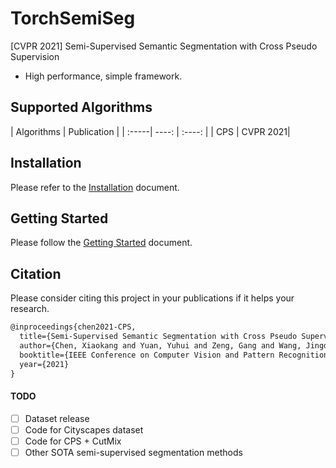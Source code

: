 # TorchSemiSeg
[CVPR 2021] Semi-Supervised Semantic Segmentation with Cross Pseudo Supervision
- High performance, simple framework.

## Supported Algorithms
| Algorithms | Publication |
| :-----| ----: | :----: |
| CPS | CVPR 2021|

## Installation
Please refer to the [Installation](./docs/installation.md) document.

## Getting Started
Please follow the [Getting Started](./docs/getting_started.md) document.


## Citation

Please consider citing this project in your publications if it helps your research.

```tex
@inproceedings{chen2021-CPS,
  title={Semi-Supervised Semantic Segmentation with Cross Pseudo Supervision},
  author={Chen, Xiaokang and Yuan, Yuhui and Zeng, Gang and Wang, Jingdong},
  booktitle={IEEE Conference on Computer Vision and Pattern Recognition (CVPR)},
  year={2021}
}
```

#### TODO
- [ ] Dataset release
- [ ] Code for Cityscapes dataset
- [ ] Code for CPS + CutMix
- [ ] Other SOTA semi-supervised segmentation methods
